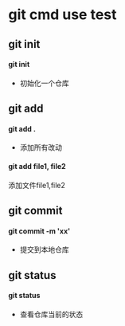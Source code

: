 git cmd use test
===

## git init

#### git init
- 初始化一个仓库


## git add

#### git add .
- 添加所有改动

#### git add file1, file2
添加文件file1,file2


## git commit

#### git commit -m 'xx'
- 提交到本地仓库


## git status

#### git status 
- 查看仓库当前的状态